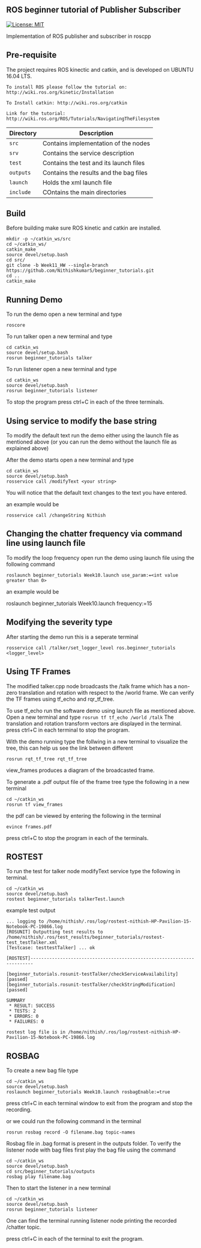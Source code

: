 ## ROS beginner tutorial of Publisher Subscriber

[![License: MIT](https://img.shields.io/badge/License-MIT-yellow.svg)](https://opensource.org/licenses/MIT)

Implementation of ROS publisher and subscriber in roscpp


## Pre-requisite

The project requires ROS kinectic and catkin, and is developed on UBUNTU 16.04 LTS.
```
To install ROS please follow the tutorial on: http://wiki.ros.org/kinetic/Installation

To Install catkin: http://wiki.ros.org/catkin

Link for the tutorial: http://wiki.ros.org/ROS/Tutorials/NavigatingTheFilesystem
```

| Directory | Description 			    |
| --------- | ------------------------------------- |
| `src`	    | Contains implementation of the nodes  |
| `srv`	    | Contains the service description      |
| `test`    | Contains the test and its launch files|
| `outputs` | Contains the results and the bag files|
| `launch`  | Holds the xml launch file 	    |
| `include` | COntains the main directories	    |

## Build

Before building make sure ROS kinetic and catkin are installed.
```
mkdir -p ~/catkin_ws/src
cd ~/catkin_ws/
catkin_make
source devel/setup.bash
cd src/
git clone -b Week11_HW --single-branch  https://github.com/NithishkumarS/beginner_tutorials.git 
cd ..
catkin_make
```

## Running Demo 

To run the demo open a new terminal and type
```
roscore
```
To run talker open a new terminal and type
```
cd catkin_ws
source devel/setup.bash
rosrun beginner_tutorials talker
```
To run listener open a new terminal and type
```
cd catkin_ws
source devel/setup.bash
rosrun beginner_tutorials listener
```
To stop the program press ctrl+C in each of the three terminals.

## Using service to modify the base string

To modify the default text run the demo either using the launch file as mentioned above (or you can run the demo without the launch file as explained above)

After the demo starts open a new terminal and type

```
cd catkin_ws
source devel/setup.bash
rosservice call /modifyText <your string>
```
You will notice that the default text changes to the text you have entered.

an example would be
```
rosservice call /changeString Nithish
```

## Changing the chatter frequency via command line using launch file

To modify the loop frequency open run the demo using launch file using the following command
```
roslaunch beginner_tutorials Week10.launch use_param:=<int value greater than 0>
```
an example would be

roslaunch beginner_tutorials Week10.launch frequency:=15

## Modifying the severity type

After starting the demo run this is a seperate terminal
```
rosservice call /talker/set_logger_level ros.beginner_tutorials <logger_level>
```

## Using TF Frames

The modified talker.cpp node broadcasts the /talk frame which has a non-zero translation and rotation with respect to the /world frame. We can verify the TF frames using tf_echo and rqr_tf_tree.

To use tf_echo run the software demo using launch file as mentioned above. Open a new terminal and type
``
rosrun tf tf_echo /world /talk
``
The translation and rotation transform vectors are displayed in the terminal. press ctrl+C in each terminal to stop the program.


With the demo running type the follwing in a new terminal to visualize the tree, this can help us see the link between different 
```
rosrun rqt_tf_tree rqt_tf_tree
```
view_frames produces a diagram of the broadcasted frame. 

To generate a .pdf output file of the frame tree type the following in a new terminal
```
cd ~/catkin_ws
rosrun tf view_frames
```

the pdf can be viewed by entering the following in the terminal
```
evince frames.pdf
```
press ctrl+C to stop the program in each of the terminals.

## ROSTEST

To run the test for talker node modifyText service type the following in terminal.
```
cd ~/catkin_ws
source devel/setup.bash
rostest beginner_tutorials talkerTest.launch 
```
example test output
```
... logging to /home/nithish/.ros/log/rostest-nithish-HP-Pavilion-15-Notebook-PC-19866.log
[ROSUNIT] Outputting test results to /home/nithish/.ros/test_results/beginner_tutorials/rostest-test_testTalker.xml
[Testcase: testtestTalker] ... ok

[ROSTEST]-----------------------------------------------------------------------

[beginner_tutorials.rosunit-testTalker/checkServiceAvailability][passed]
[beginner_tutorials.rosunit-testTalker/checkStringModification][passed]

SUMMARY
 * RESULT: SUCCESS
 * TESTS: 2
 * ERRORS: 0
 * FAILURES: 0

rostest log file is in /home/nithish/.ros/log/rostest-nithish-HP-Pavilion-15-Notebook-PC-19866.log
```
## ROSBAG

To create a new bag file type

```
cd ~/catkin_ws
source devel/setup.bash
roslaunch beginner_tutorials Week10.launch rosbagEnable:=true
```
press ctrl+C in each terminal window to exit from the program and stop the recording.

or we could run the following command in the terminal 
```
rosrun rosbag record -O filename.bag topic-names
```

Rosbag file in .bag format is present in the outputs folder. To verify the listener node with bag files first play the bag file using the command
```
cd ~/catkin_ws
source devel/setup.bash
cd src/beginner_tutorials/outputs
rosbag play filename.bag
```
Then to start the listener in a new terminal

```
cd ~/catkin_ws
source devel/setup.bash
rosrun beginner_tutorials listener
```

One can find the terminal running listener node printing the recorded /chatter topic.

press ctrl+C in each of the terminal to exit the program.


